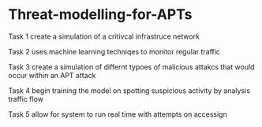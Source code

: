 # Threat-modelling-for-APTs
Task 1 
create a simulation of a critivcal infrastruce network 

Task 2 
uses machine learning techniqes to monitor regular traffic 

Task 3 
create a simulation of differnt typoes of malicious attakcs that would occur within an APT attack 

Task 4 
begin training the model on spotting suspicious activity by analysis traffic flow 

Task 5 
allow for system to run real time with attempts on accessign 

